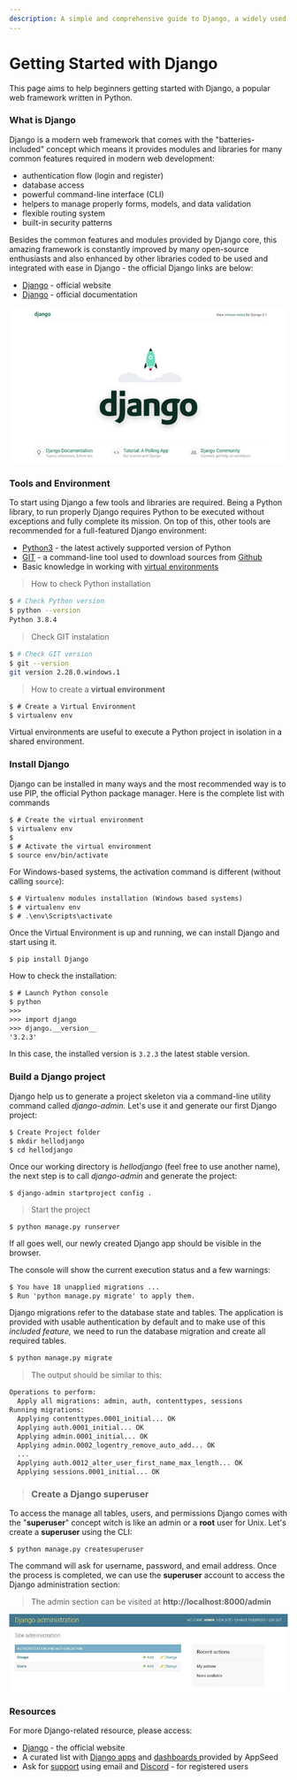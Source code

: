 ```yaml
---
description: A simple and comprehensive guide to Django, a widely used web framework.
---
```


# Getting Started with Django

This page aims to help beginners getting started with Django, a popular web framework written in Python.&#x20;

### What is Django

Django is a modern web framework that comes with the "batteries-included" concept which means it provides modules and libraries for many common features required in modern web development:

* authentication flow (login and register)
* database access&#x20;
* powerful command-line interface (CLI)
* helpers to manage properly forms, models, and data validation
* flexible routing system
* built-in security patterns

Besides the common features and modules provided by Django core, this amazing framework is constantly improved by many open-source enthusiasts and also enhanced by other libraries coded to be used and integrated with ease in Django - the official Django links are below:

* [Django](https://www.djangoproject.com) - official website
* [Django](https://docs.djangoproject.com/en/3.2/) - official documentation

![Django - New project Default Page.](../../.gitbook/assets/django-framework-cover.jpg)

### Tools and Environment

To start using Django a few tools and libraries are required. Being a Python library, to run properly Django requires Python to be executed without exceptions and fully complete its mission. On top of this, other tools are recommended for a full-featured Django environment: &#x20;

* [Python3](https://www.python.org) - the latest actively supported version of Python
* [GIT](https://git-scm.com) - a command-line tool used to download sources from [Github](https://github.com)
* Basic knowledge in working with [virtual environments](https://docs.python.org/3/tutorial/venv.html)

> How to check Python installation&#x20;

```bash
$ # Check Python version
$ python --version
Python 3.8.4
```

> Check GIT instalation&#x20;

```bash
$ # Check GIT version
$ git --version
git version 2.28.0.windows.1
```

> How to create a **virtual environment**

```
$ # Create a Virtual Environment
$ virtualenv env 
```

Virtual environments are useful to execute a Python project in isolation in a shared environment.&#x20;



### Install Django

Django can be installed in many ways and the most recommended way is to use PIP, the official Python package manager. Here is the complete list with commands&#x20;

```
$ # Create the virtual environment
$ virtualenv env 
$
$ # Activate the virtual environment
$ source env/bin/activate
```

&#x20;For Windows-based systems, the activation command is different (without calling `source`):

```
$ # Virtualenv modules installation (Windows based systems)
$ # virtualenv env
$ # .\env\Scripts\activate
```

&#x20;Once the Virtual Environment is up and running, we can install Django and start using it.&#x20;

```bash
$ pip install Django
```

How to check the installation:

```
$ # Launch Python console
$ python 
>>> 
>>> import django
>>> django.__version__
'3.2.3'
```

&#x20;In this case, the installed version is `3.2.3` the latest stable version.



### Build a Django project

Django help us to generate a project skeleton via a command-line utility command called _django-admin._ Let's use it and generate our first Django project:&#x20;

```
$ Create Project folder
$ mkdir hellodjango 
$ cd hellodjango 
```

&#x20;Once our working directory is _hellodjango_ (feel free to use another name), the next step is to call _django-admin_ and generate the project:

```
$ django-admin startproject config .
```

> Start the project

```
$ python manage.py runserver 
```

If all goes well, our newly created Django app should be visible in the browser.&#x20;

The console will show the current execution status and a few warnings:

```
$ You have 18 unapplied migrations ...
$ Run 'python manage.py migrate' to apply them.
```

Django migrations refer to the database state and tables. The application is provided with usable authentication by default and to make use of this _included feature,_ we need to run the database migration and create all required tables.&#x20;

```bash
$ python manage.py migrate 
```

> The output should be similar to this:

```
Operations to perform:
  Apply all migrations: admin, auth, contenttypes, sessions
Running migrations:
  Applying contenttypes.0001_initial... OK
  Applying auth.0001_initial... OK
  Applying admin.0001_initial... OK
  Applying admin.0002_logentry_remove_auto_add... OK
  ...
  Applying auth.0012_alter_user_first_name_max_length... OK
  Applying sessions.0001_initial... OK
```

&#x20;

> ### Create a Django superuser

To access the manage all tables, users, and permissions Django comes with the "**superuser**" concept witch is like an admin or a **root** user for Unix. Let's create a **superuser** using the CLI:

```
$ python manage.py createsuperuser
```

The command will ask for username, password, and email address. Once the process is completed, we can use the **superuser** account to access the Django administration section:

> The admin section can be visited at **http://localhost:8000/admin**

![Django App - Default Admin Interface.](../../.gitbook/assets/django-first-app-admin.jpg)



### **Resources**

For more Django-related resource, please access:

* [Django](https://www.djangoproject.com) - the official website
* A curated list with [Django apps](https://appseed.us/django) and [dashboards ](https://appseed.us/admin-dashboards/django) provided by AppSeed
* Ask for [support](https://appseed.us/support) using email and [Discord](https://discord.gg/fZC6hup) - for registered users

&#x20;

